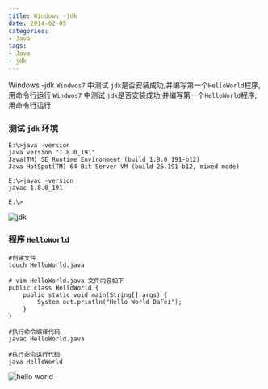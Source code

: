 ```yaml
---
title: Windows -jdk
date: 2014-02-05
categories: 
- Java
tags:
- Java
- jdk
---
```

Windows -jdk
`Windwos7` 中测试 `jdk`是否安装成功,并编写第一个`HelloWorld`程序,用命令行运行
`Windwos7` 中测试 `jdk`是否安装成功,并编写第一个`HelloWorld`程序,用命令行运行

<!-- more -->

### 测试 `jdk` 环境

```shell
E:\>java -version
java version "1.8.0_191"
Java(TM) SE Runtime Environment (build 1.8.0_191-b12)
Java HotSpot(TM) 64-Bit Server VM (build 25.191-b12, mixed mode)

E:\>javac -version
javac 1.8.0_191

E:\>
```

![jdk](/img/ubuntu/jdk02/java_hello1.png "jdk")

### 程序 `HelloWorld` 

```shell
#创建文件
touch HelloWorld.java

# vim HelloWorld.java 文件内容如下
public class HelloWorld {
    public static void main(String[] args) {
        System.out.println("Hello World DaFei");
    }
}

#执行命令编译代码
javac HelloWorld.java

#执行命令运行代码
java HelloWorld
```

![hello world](/img/ubuntu/jdk02/java_hello2.png "hello world")























